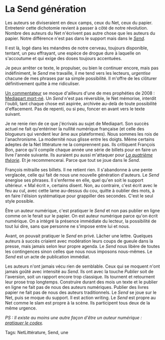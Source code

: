 # La Send génération

Les auteurs se diviseraient en deux camps, ceux du Net, ceux du papier. Entretenir cette dichotomie revient à passer à côté de notre révolution. Nombre des auteurs du Net n'écrivent pas autre chose que les auteurs du papier. Notre différence n'est pas dans le support mais dans le [*Send*](http://blog.tcrouzet.com/2013/11/12/ce-que-le-net-a-change-lecriture/).

Il est là, logé dans les méandres de notre cerveau, toujours disponible, tentant, un peu effrayant, une espèce de drogue dure à laquelle on s'accoutume et qui exige des doses toujours accentuées.

Je peux arrêter ce texte, le propulser, ou bien le continuer encore, mais pas indéfiniment, le *Send* me travaille, il me tend vers les lecteurs, *urgentise* chacune de mes phrases par sa simple possibilité. Il m'offre de les clôturer définitivement quitte à me ridiculiser.

[Un commentateur](http://blog.tcrouzet.com/?p=932#comment-157349) se moque d'ailleurs d'une de mes prophéties de 2008 : [Mediapart mort-né](http://blog.tcrouzet.com/2008/06/01/mediapart-mort-ne/). Un *Send* n'est pas réversible, le Net mémorise, interdit l'oubli, tant chaque chose est aspirée, archivée au-delà de toute possibilité d'effacement. Pas de repenti, ou si peu, foncer en avant vers le texte suivant.

Je ne renie rien de ce que j'écrivais au sujet de Mediapart. Son succès actuel ne fait qu'entériner la nullité numérique française (et celle des blogueurs qui vendent leur âme aux plateformes). Nous sommes les rois de l'anachronisme. La modernité nous glisse entre les doigts. Même certains adeptes de la Net littérature ne la comprennent pas. Ils critiquent François Bon, parce qu'il compile chaque année une série de billets pour en faire un livre l'année suivante. Ils auraient pu aussi m'attaquer pour [*La quatrième théorie*](http://blog.tcrouzet.com/la-quatrieme-theorie/). Et je recommencerai. Parce que tout se joue dans le *Send*.

François mitraille ses billets. Il ne retient rien. Il s'abandonne à une pente verglacée, celle qui fait de nous une nouvelle génération d'auteurs. Le *Send* énergise ses phrases. Il s'enferme en elle, quel qu'en soit le support ultérieur. « Mal écrit », certains disent. Non, au contraire, c'est écrit avec le feu au cul, avec cette lame au-dessus du cou, quitte à oublier des mots, à en faire l'élision systématique pour grappiller des secondes. C'est le seul style possible.

Être un auteur numérique, c'est pratiquer le *Send* et non pas publier en ligne comme on le ferait sur le papier. On est auteur numérique parce qu'on écrit numérique. On a intégré la présence immédiate du lecteur, la possibilité de tout lui dire, sans que personne ne s'impose entre lui et nous.

Avant, on pouvait pratiquer le *Send* en privé. Lâcher une lettre. Quelques auteurs à succès criaient avec modération leurs coups de gueule dans la presse, mais jamais selon leur propre agenda. Le *Send* nous libère de toutes les contingences sinon celles que nous nous imposons nous-mêmes. Le *Send* est un acte de publication immédiat.

Les auteurs n'ont jamais vécu rien de semblable. Ceux qui se moquent n'ont jamais goûté avec intensité au *Send*. Ils ont avec la touche *Publier* soit de l'aversion, soit un rapport encore trop classique. Ils tournent et retournent leur prose trop longtemps. Construire durant des mois un texte et le publier en ligne ne fait pas de nous des auteurs numériques. Publier des livres papier ne fait pas de nous des auteurs traditionnels. Le *Send* se joue sur le Net, puis se moque du support. Il est action writing. Le *Send* est propre au Net comme le slam est propre à la scène. Ils participent tous deux de la même urgence.

*PS : Il existe au moins une autre façon d'être un auteur numérique : [pratiquer le codex](http://blog.tcrouzet.com/2011/03/04/pas-codeur-pas-auteur/).*

Tags: NetLittérature, Send, une